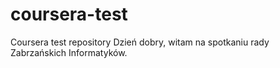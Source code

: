 # coursera-test
Coursera test repository
Dzień dobry, witam na spotkaniu rady Zabrzańskich Informatyków.
